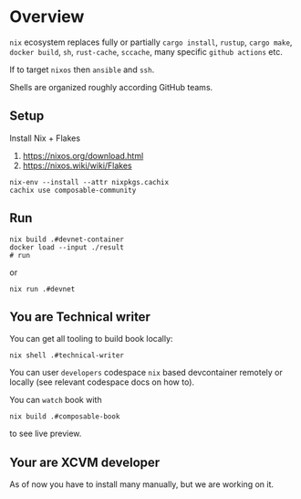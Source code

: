 # Overview

`nix` ecosystem replaces fully or partially `cargo install`, `rustup`, `cargo make`, `docker build`, `sh`, `rust-cache`, `sccache`, many specific `github actions` etc.

If to target `nixos` then `ansible` and `ssh`.

Shells are organized roughly according GitHub teams.

## Setup

Install Nix + Flakes
1. https://nixos.org/download.html
2. https://nixos.wiki/wiki/Flakes


```shell
nix-env --install --attr nixpkgs.cachix
cachix use composable-community
```

## Run

```shell
nix build .#devnet-container
docker load --input ./result
# run 
```

or

```shell
nix run .#devnet
```


## You are Technical writer

You can get all tooling to build book locally:

```shell
nix shell .#technical-writer
```

You can user `developers` codespace `nix` based devcontainer remotely or locally (see relevant codespace docs on how to).

You can `watch` book with

```shell
nix build .#composable-book
```

to see live preview.

## Your are XCVM developer

As of now you have to install many manually, but we are working on it.